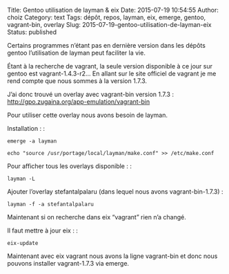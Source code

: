 Title: Gentoo utilisation de layman & eix
Date: 2015-07-19 10:54:55
Author: choiz
Category: text
Tags: dépôt, repos, layman, eix, emerge, gentoo, vagrant-bin, overlay
Slug: 2015-07-19-gentoo-utilisation-de-layman-eix
Status: published

Certains programmes n’étant pas en dernière version dans les dépôts
gentoo l’utilisation de layman peut faciliter la vie.

Étant à la recherche de vagrant, la seule version disponible à ce jour
sur gentoo est vagrant-1.4.3-r2… En allant sur le site officiel de
vagrant je me rend compte que nous sommes à la version 1.7.3.

J’ai donc trouvé un overlay avec vagrant-bin version 1.7.3 :
<http://gpo.zugaina.org/app-emulation/vagrant-bin>

Pour utiliser cette overlay nous avons besoin de layman.

Installation : :

    emerge -a layman

    echo "source /usr/portage/local/layman/make.conf" >> /etc/make.conf

Pour afficher tous les overlays disponible : :

    layman -L

Ajouter l’overlay stefantalpalaru (dans lequel nous avons
vagrant-bin-1.7.3) :

    layman -f -a stefantalpalaru

Maintenant si on recherche dans eix “vagrant” rien n’a changé.

Il faut mettre à jour eix : :

    eix-update

Maintenant avec eix vagrant nous avons la ligne vagrant-bin et donc nous
pouvons installer vagrant-1.7.3 via emerge.
